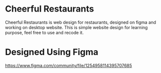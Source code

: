 # Cheerful Restaurants
 Cheerful Restaurants is web design for restaurants, designed on figma and working on desktop website. This is simple website design for learning purpose, feel free to use and recode it.

 # Designed Using Figma
 https://www.figma.com/community/file/1254958114395707685
